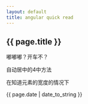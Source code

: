 ```yaml
---
layout: default
title: angular quick read
---
```


<h2>{{ page.title }}</h2>
<p class="important">嘟嘟嘟？开车不？</p>
<div>
	<p>自动居中的4中方法</p>	
</div>
<div>
	<p>在知道元素的宽度的情况下</p>
	<p></p>
</div>
















<p>{{ page.date | date_to_string }}</p>

